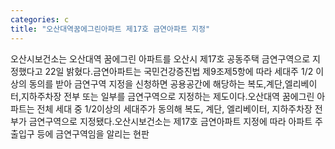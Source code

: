 ```yaml
---
categories: c
title: "오산대역꿈에그린아파트 제17호 금연아파트 지정"
---
```

오산시보건소는 오산대역 꿈에그린 아파트를 오산시 제17호 공동주택 금연구역으로 지정했다고 22일 밝혔다.금연아파트는 국민건강증진법 제9조제5항에 따라 세대주 1/2 이상의 동의를 받아 금연구역 지정을 신청하면 공용공간에 해당하는 복도,계단,엘리베이터,지하주차장 전부 또는 일부를 금연구역으로 지정하는 제도이다.오산대역 꿈에그린 아파트는 전체 세대 중 1/2이상의 세대주가 동의해 복도, 계단, 엘리베이터, 지하주차장 전부가 금연구역으로 지정됐다.오산시보건소는 제17호 금연아파트 지정에 따라 아파트 주출입구 등에 금연구역임을 알리는 현판